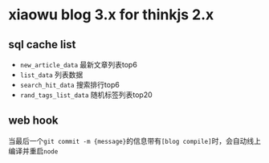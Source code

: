 # xiaowu blog 3.x for thinkjs 2.x

## sql cache list

* `new_article_data` 最新文章列表top6
* `list_data` 列表数据
* `search_hit_data` 搜索排行top6
* `rand_tags_list_data` 随机标签列表top20

## web hook

当最后一个`git commit -m {message}`的信息带有`[blog compile]`时，会自动线上编译并重启`node`